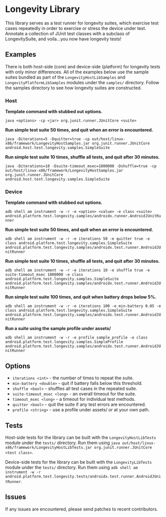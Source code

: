 # Longevity Library

This library serves as a test runner for longevity suites, which exercise test cases repeatedly in
order to exercise or stress the device under test. Annotate a collection of JUnit test classes with
a subclass of LongevitySuite, and voila...you now have longevity tests!

## Examples

There is both host-side (core) and device-side (platform) for longevity tests with only
minor differences. All of the examples below use the sample suites bundled as part of the
`LongevityHostLibSamples` and `LongevityPlatformLibSamples` modules under the `samples/` directory.
Follow the samples directory to see how longevity suites are constructed.

### Host

**Template command with stubbed out options.**

`java <options> -cp <jar> org.junit.runner.JUnitCore <suite>`

**Run simple test suite 50 times, and quit when an error is encountered.**

`java -Diterations=5 -Dquitter=true -cp out/host/linux-x86/framework/LongevityHostSamples.jar
org.junit.runner.JUnitCore android.host.test.longevity.samples.SimpleSuite`

**Run simple test suite 10 times, shuffle all tests, and quit after 30 minutes.**

`java -Diterations=10 -Dsuite-timeout_msec=1800000 -Dshuffle=true -cp
out/host/linux-x86/framework/LongevityHostSamples.jar
org.junit.runner.JUnitCore android.host.test.longevity.samples.SimpleSuite`

### Device

**Template command with stubbed out options.**

`adb shell am instrument -w -r -e <option> <value> -e class <suite>
android.platform.test.longevity.samples/androidx.runner.AndroidJUnitRunner`

**Run simple test suite 50 times, and quit when an error is encountered.**

`adb shell am instrument -w -r -e iterations 50 -e quitter true
-e class android.platform.test.longevity.samples.SimpleSuite
android.platform.test.longevity.samples/androidx.test.runner.AndroidJUnitRunner`

**Run simple test suite 10 times, shuffle all tests, and quit after 30 minutes.**

`adb shell am instrument -w -r -e iterations 10 -e shuffle true -e suite-timeout_msec 1800000
-e class android.platform.test.longevity.samples.SimpleSuite
android.platform.test.longevity.samples/androidx.test.runner.AndroidJUnitRunner`

**Run simple test suite 100 times, and quit when battery drops below 5%.**

`adb shell am instrument -w -r -e iterations 100 -e min-battery 0.05
-e class android.platform.test.longevity.samples.SimpleSuite
android.platform.test.longevity.samples/androidx.test.runner.AndroidJUnitRunner`

**Run a suite using the sample profile under assets/**

`adb shell am instrument -w -r -e profile sample_profile
-e class android.platform.test.longevity.samples.SimpleProfile
android.platform.test.longevity.samples/androidx.test.runner.AndroidJUnitRunner`

## Options

*   `iterations <int>` - the number of times to repeat the suite.
*   `min-battery <double>` - quit if battery falls below this threshold.
*   `shuffle <bool>` - shuffles all test cases in the repeated suite.
*   `suite-timeout_msec <long>` - an overall timeout for the suite.
*   `timeout_msec <long>` - a timeout for individual test methods.
*   `quitter <bool>` - quit the suite if any test errors are encountered.
*   `profile <string>` - use a profile under assets/ or at your own path.

## Tests

Host-side tests for the library can be built with the `LongevityHostLibTests` module under the
`tests/` directory. Run them using `java out/host/linux-x86/framework/LongevityHostLibTests.jar
org.junit.runner.JUnitCore <test class>`.

Device-side tests for the library can be built with the `LongevityLibTests` module under the
`tests/` directory. Run them using `adb shell am instrument -w -r
android.platform.test.longevity.tests/androidx.test.runner.AndroidJUnitRunner`.

## Issues

If any issues are encountered, please send patches to recent contributors.
